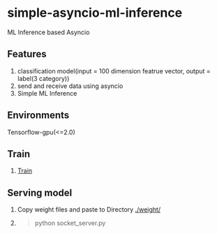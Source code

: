 # simple-asyncio-ml-inference
ML Inference based Asyncio 

## Features 
1. classification model(input = 100 dimension featrue vector, output = label(3 category)) 
2. send and receive data using asyncio
3. Simple ML Inference 

## Environments
Tensorflow-gpu(<=2.0)

## Train 
1. [Train](https://github.com/jhcnode/asyncio-ml-inference/blob/main/train/MLP%2BSelu%2B5%20Hidden%20Layer.ipynb)

## Serving model 
1. Copy weight files and paste to Directory [./weight/](https://github.com/jhcnode/asyncio-ml-inference/tree/main/weight)
2. > python socket_server.py  
